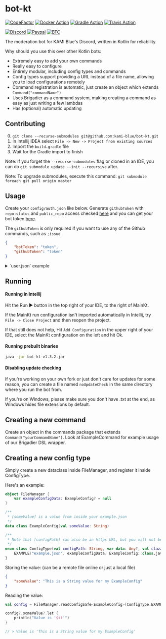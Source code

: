 # bot-kt

[![CodeFactor](https://www.codefactor.io/repository/github/kami-blue/bot-kt/badge)](https://www.codefactor.io/repository/github/kami-blue/bot-kt)
[![Docker Action](https://img.shields.io/github/workflow/status/kami-blue/bot-kt/Docker?logo=docker)](https://github.com/orgs/kami-blue/packages/container/package/bot-kt)
[![Gradle Action](https://img.shields.io/github/workflow/status/kami-blue/bot-kt/Gradle?logo=github)](https://github.com/kami-blue/bot-kt/actions)
[![Travis Action](https://img.shields.io/travis/com/kami-blue/bot-kt?logo=travis)](https://travis-ci.com/github/kami-blue/bot-kt)

[![Discord](https://img.shields.io/discord/573954110454366214?logo=discord&logoColor=white)](https://kamiblue.org/discord)
[![Paypal](https://img.shields.io/badge/paypal-donate-red?color=169bd7&logo=paypal)](https://paypal.me/mik4a/5USD)
[![BTC](https://img.shields.io/badge/btc-donate-red?color=f08b16&logo=bitcoin)](https://www.blockchain.com/btc/address/19pH4aNZZMPJkqQ2826BauRokyBs1NYon7)


The moderation bot for KAMI Blue's Discord, written in Kotlin for reliability. 

Why should you use this over other Kotlin bots:
- Extremely easy to add your own commands
- Really easy to configure
- Entirely modular, including config types and commands
- Config types support providing a URL instead of a file name, allowing you to load configurations remotely
- Command registration is automatic, just create an object which extends `Command("commandName")`
- Uses Brigadier as a command system, making creating a command as easy as just writing a few lambdas 
- Has (optional) automatic updating

## Contributing

0. `git clone --recurse-submodules git@github.com:kami-blue/bot-kt.git`
1. In Intellij IDEA select `File -> New -> Project from existing sources`
3. Import the `build.gradle` file
4. Wait for the Gradle import to finish

Note: If you forget the `--recurse-submodules` flag or cloned in an IDE, you can do `git submodule update --init --recursive` after.

Note: To upgrade submodules, execute this command: `git submodule foreach git pull origin master`

## Usage

Create your `config/auth.json` like below. Generate `githubToken` with `repo:status` and `public_repo` access checked [here](https://github.com/settings/tokens) and you can get your bot token [here](https://discord.com/developers/applications/BOT_ID_HERE/bot).

The `githubToken` is only required if you want to use any of the Github commands, such as `;issue`

```json
{
    "botToken": "token",
    "githubToken": "token"
}
```

<details>
    <summary>`user.json` example</summary>

All elements are optional. `statusMessageType` defaults to "Playing".

```json
{
    "autoUpdate": "true",
    "primaryServerId": "573954110454366214",
    "startUpChannel": "dev-bot",
    "statusMessage": "out for raids",
    "statusMessageType": "3"
}
```

</details>

## Running 

#### Running in Intellij

Hit the Run ▶️ button in the top right of your IDE, to the right of MainKt.

If the MainKt run configuration isn't imported automatically in Intellij, try `File -> Close Project` and then reopen the project. 

If that still does not help, Hit `Add Configuration` in the upper right of your IDE, select the MainKt configuration on the left and hit Ok.

#### Running prebuilt binaries

```bash
java -jar bot-kt-v1.3.2.jar
```

#### Disabling update checking

If you're working on your own fork or just don't care for updates for some reason, you can create a file named `noUpdateCheck` in the same directory where you run the bot from.

If you're on Windows, please make sure you don't have .txt at the end, as Windows hides file extensions by default.

## Creating a new command

Create an object in the commands package that extends `Command("yourCommandName")`. Look at ExampleCommand for example usage of our Brigadier DSL wrapper.

## Creating a new config type

Simply create a new dataclass inside FileManager, and register it inside ConfigType. 

Here's an example:

```kotlin
object FileManager {
    var exampleConfigData: ExampleConfig? = null
}
```

```kotlin
/**
 * [someValue] is a value from inside your example.json
 */
data class ExampleConfig(val someValue: String)
```

```kotlin
/**
 * Note that [configPath] can also be an https URL, but you will not be able to write the config if it's a remote URL. This is fine for remotely configuring a setting.
 */
enum class ConfigType(val configPath: String, var data: Any?, val clazz: Class<*>) {
    EXAMPLE("example.json", exampleConfigData, ExampleConfig::class.java);
}
```

Storing the value: (can be a remote file online or just a local file)

```json
{
    "someValue": "This is a String value for my ExampleConfig"
}
```

Reading the value: 

```kotlin
val config = FileManager.readConfigSafe<ExampleConfig>(ConfigType.EXAMPLE, false) // setting reload to true instead of false will forcefully load it from the URL / memory instead of returning the cached version

config?.someValue?.let {
    println("Value is '$it'")
}

// > Value is 'This is a String value for my ExampleConfig'
```
